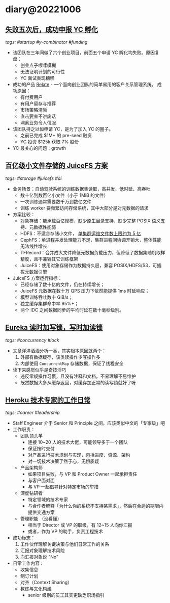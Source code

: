 # diary@20221006

## [失败五次后，成功申报 YC 孵化](https://www.relate.so/blog/six-applications-y-combinator/)
_tags: #startup #y-combinator #funding_

- 该团队在三年间做了六个创业项目，前面五个申请 YC 孵化均失败。原因复盘：
  - 创业点子啰嗦模糊
  - 无法证明计划的可行性
  - YC 面试表现糟糕
- 成功的产品 [Relate](https://www.relate.so/) -
    一个面向创业团队的简单易用的客户关系管理系统。
    成功原因：
  - 有付费用户
  - 有用户留存与推荐
  - 市场策略清晰
  - 直击要害不讲废话
  - 洞察业务令人信服
- 该团队持之以恒申请 YC，是为了加入 YC 的圈子。
  - 之前已完成 $1M+ 的 pre-seed 融资
  - YC 投资 $125k 获取 7% 股份
- YC 最关心的问题：growth

## [百亿级小文件存储的 JuiceFS 方案](https://www.cnblogs.com/JuiceData/p/15499076.html)
_tags: #storage #juicefs #ai_

- 业务场景：自动驾驶系统的训练数据集读取，高并发、低时延、高吞吐
  - 数十亿到数百亿小文件（小于 1MiB 的文件）
  - 一次训练通常需要数千万到数亿文件
  - 训练 worker 要频繁访问存储系统，其中大部分是对元数据的请求
- 方案比较：
  - 对象存储：能承载百亿规模，缺少原生目录支持、缺少完整 POSIX 语义支持、元数据性能弱
  - HDFS：不适合存储小文件，
         [单集群运维文件数上限约为 5 亿](https://www.cnblogs.com/JuiceData/p/16692447.html)
  - CephFS：单进程并发处理能力不足，集群进程间协调开销大，整体性能无法线性增长
  - TFRecord：合并成大文件降低元数据负载压力，但降低了数据集随机取样精度，且不兼容其它训练框架
  - JuiceFS：使用对象存储作为数据持久层，兼容 POSIX/HDFS/S3，可插拔元数据引擎
- JuiceFS 方案运行指标：
  - 已经存储了数十亿的文件，仍在持续增长；
  - JuiceFS 元数据在数十万 QPS 压力下依然能提供 1ms 时延响应；
  - 模型训练吞吐数十 GiB/s；
  - 独立缓存集群命中率 95%+；
  - 两个 IDC 之间数据同步的平均时延在数十毫秒级别。

## [Eureka 读时加写锁，写时加读锁](https://www.cnblogs.com/zzyang/p/16692678.html)
_tags: #concurrency #lock_

- 文章洋洋洒洒分析一番，其实根本原因就两个：
   1. 外部有数据缓存，该类读操作少写操作多
   2. 内部使用 `ConcurrentMap` 存储数据，保证了线程安全
- 读下来感觉似乎是奇技淫巧
  - 违反常规操作习惯，且没有注释和文档，不易理解不易维护
  - 既然数据大多从缓存返回，对缓存加正常的读写锁就好了呀

## [Heroku 技术专家的工作日常](https://amyunger.com/blog/2020/09/10/staff-engineer-at-heroku.html)
_tags: #career #leadership_

- Staff Engineer 介于 Senior 和 Principle 之间，应该类似中文的「专家级」吧
- 工作职责：
  - 团队领头羊
    - 连接 10~20 人的技术大佬，可能领导多于一个团队
    - 保证按时交付
    - 对产品进行技术规划与实现，包括进度、资源、架构
    - 对一切技术决策了然于心，无惧质疑
  - 产品架构师
    - 如果项目失败，与 VP 和 Product Owner 一起承担责任
    - 与客户面对面
    - 与 VP 一起倡导针对特定市场的举措
  - 深度钻研者
    - 特定领域的技术专家
    - 与合作者解释「为什么你的系统不支持某需求」，然后在合适的期限内提供变通方案
  - 管理职能 （没看懂）
    - 相当于 Director 或 VP 的职级，有 12~15 人向你汇报
    - 或者，作为 VP 的助手，负责工程技术
- 成功标志：
  1. 工作伙伴理解关键决策与他们日常工作的关系
  2. 汇报对象理解技术风险
  3. 向汇报对象说 "No"
- 日常工作内容：
  - 收集信息
  - 制订计划
  - 对齐（Context Sharing）
  - 教练与文化构建
    - senior 级别的员工其实更缺乏职场指引
